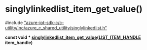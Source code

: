 # singlylinkedlist_item_get_value()

\#include ["azure-iot-sdk-c/c-utility/inc/azure_c_shared_utility/singlylinkedlist.h"](../iot-c-ref-singlylinkedlist-h.md)  

**const void * [singlylinkedlist_item_get_value](#singlylinkedlist_8h_1ae1a394b3f989a78faa77ce2aa11e1c67)([LIST_ITEM_HANDLE](#singlylinkedlist_8h_1ae362527c1f19954b3aecaa976f6c53ca) item_handle)**

